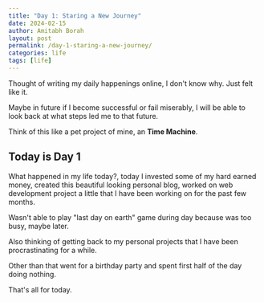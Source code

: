 ```yaml
---
title: "Day 1: Staring a New Journey"
date: 2024-02-15
author: Amitabh Borah
layout: post
permalink: /day-1-staring-a-new-journey/
categories: life
tags: [life]
---
```


Thought of writing my daily happenings online, I don't know why. Just felt like it.<br>

Maybe in future if I become successful or fail miserably, I will be able to look back at what steps led me to that future.<br>

Think of this like a pet project of mine, an **Time Machine**.<br>

## Today is Day 1

What happened in my life today?, today I invested some of my hard earned money, created this beautiful looking personal blog, worked on web development project a little that I have been working on for the past few months.<br>

Wasn't able to play "last day on earth" game during day because was too busy, maybe later.<br>

Also thinking of getting back to my personal projects that I have been procrastinating for a while.<br>

Other than that went for a birthday party and spent first half of the day doing nothing.<br>

That's all for today.